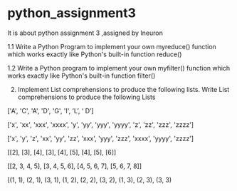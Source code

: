 # python_assignment3
It is about python assignment 3 ,assigned by Ineuron

1.1 Write a Python Program to implement your own myreduce() function which works exactly 
like Python's built-in function reduce()

1.2 Write a Python program to implement your own myfilter() function which works exactly 
like Python's built-in function filter()

2. Implement List comprehensions to produce the following lists. 
Write List comprehensions to produce the following Lists

['A', 'C', 'A', 'D', 'G', 'I', ’L’, ‘ D’]

['x', 'xx', 'xxx', 'xxxx', 'y', 'yy', 'yyy', 'yyyy', 'z', 'zz', 'zzz', 'zzzz'] 

['x', 'y', 'z', 'xx', 'yy', 'zz', 'xxx', 'yyy', 'zzz', 'xxxx', 'yyyy', 'zzzz'] 

[[2], [3], [4], [3], [4], [5], [4], [5], [6]]

 [[2, 3, 4, 5], [3, 4, 5, 6], [4, 5, 6, 7], [5, 6, 7, 8]]

[(1, 1), (2, 1), (3, 1), (1, 2), (2, 2), (3, 2), (1, 3), (2, 3), (3, 3)
